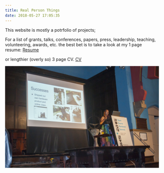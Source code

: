 ```yaml
---
title: Real Person Things
date: 2018-05-27 17:05:35
---
```


This website is mostly a potrfolio of projects; 

For a list of grants, talks, conferences, papers, press, leadership, teaching, volunteering, awards, etc.  the best bet is to take a look at my 1 page resume:
[Resume](resume_fa17.pdf)

or lengthier (overly so) 3 page CV.
[CV](CV_fa17.pdf)

![Giving a talk on the lessons learned from my startup, NarwhalEdu, at open source hardware summit 2015.](left_oshw_speaker.jpg)
